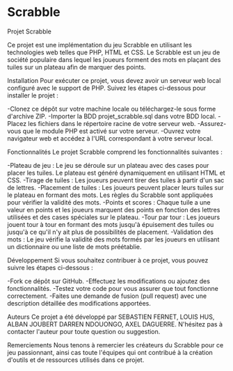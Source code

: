 ﻿# Scrabble
 
Projet Scrabble

Ce projet est une implémentation du jeu Scrabble en utilisant les technologies web telles que PHP, HTML et CSS. Le Scrabble est un jeu de société populaire dans lequel les joueurs forment des mots en plaçant des tuiles sur un plateau afin de marquer des points.

Installation
Pour exécuter ce projet, vous devez avoir un serveur web local configuré avec le support de PHP. Suivez les étapes ci-dessous pour installer le projet :

-Clonez ce dépôt sur votre machine locale ou téléchargez-le sous forme d'archive ZIP.
-Importer la BDD projet_scrabble.sql dans votre BDD local.
-Placez les fichiers dans le répertoire racine de votre serveur web.
-Assurez-vous que le module PHP est activé sur votre serveur.
-Ouvrez votre navigateur web et accédez à l'URL correspondant à votre serveur local.

Fonctionnalités
Le projet Scrabble comprend les fonctionnalités suivantes :

-Plateau de jeu : Le jeu se déroule sur un plateau avec des cases pour placer les tuiles. Le plateau est généré dynamiquement en utilisant HTML et CSS.
-Tirage de tuiles : Les joueurs peuvent tirer des tuiles à partir d'un sac de lettres.
-Placement de tuiles : Les joueurs peuvent placer leurs tuiles sur le plateau en formant des mots. Les règles du Scrabble sont appliquées pour vérifier la validité des mots.
-Points et scores : Chaque tuile a une valeur en points et les joueurs marquent des points en fonction des lettres utilisées et des cases spéciales sur le plateau.
-Tour par tour : Les joueurs jouent tour à tour en formant des mots jusqu'à épuisement des tuiles ou jusqu'à ce qu'il n'y ait plus de possibilités de placement.
-Validation des mots : Le jeu vérifie la validité des mots formés par les joueurs en utilisant un dictionnaire ou une liste de mots préétablie.

Développement
Si vous souhaitez contribuer à ce projet, vous pouvez suivre les étapes ci-dessous :

-Fork ce dépôt sur GitHub.
-Effectuez les modifications ou ajoutez des fonctionnalités.
-Testez votre code pour vous assurer que tout fonctionne correctement.
-Faites une demande de fusion (pull request) avec une description détaillée des modifications apportées.

Auteurs
Ce projet a été développé par SEBASTIEN FERNET, LOUIS HUS, ALBAN JOUBERT
DARREN NDOUONGO, AXEL DAGUERRE. N'hésitez pas à contacter l'auteur pour toute question ou suggestion.

Remerciements
Nous tenons à remercier les créateurs du Scrabble pour ce jeu passionnant, ainsi cas toute l'équipes qui ont contribué à la création d'outils et de ressources utilisés dans ce projet.

